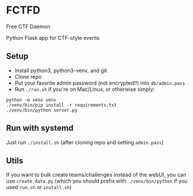 # FCTFD

Free CTF Daemon

Python Flask app for CTF-style events

## Setup
* Install python3, python3-venv, and git
* Clone repo 
* Put your favorite admin password (not encrypted!!) into `db/admin.pass`
* Run `./run.sh` if you're on Mac/Linux, or otherwise simply:
```
python -m venv venv
./venv/bin/pip install -r requirements.txt
./venv/bin/python server.py
```

## Run with systemd
Just run `./install.sh` (after cloning repo and setting `admin.pass`)

## Utils
If you want to bulk create teams/challenges instead of the webUI, you can use `create_data.py` (which you should prefix with `./venv/bin/python` if you used `run.sh` or `install.sh`)